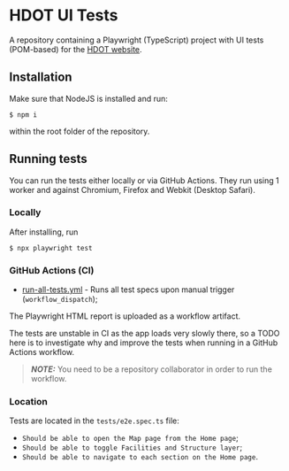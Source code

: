# HDOT UI Tests

A repository containing a Playwright (TypeScript) project with UI tests (POM-based) for the [HDOT website](https://climate-resilience.hidot.hawaii.gov/).

## Installation

Make sure that NodeJS is installed and run:

    $ npm i

within the root folder of the repository.

## Running tests

You can run the tests either locally or via GitHub Actions. They run using 1 worker and against Chromium, Firefox and Webkit (Desktop Safari).

### Locally

After installing, run

    $ npx playwright test

### GitHub Actions (CI)

* [run-all-tests.yml](https://github.com/nbaldzhiev/playwright-ts-orange-hrm/blob/main/.github/workflows/run-all-test-specs.yml) - Runs all test specs upon manual trigger (`workflow_dispatch`);

The Playwright HTML report is uploaded as a workflow artifact.

The tests are unstable in CI as the app loads very slowly there, so a TODO here is to investigate why and improve the tests when running in a GitHub Actions workflow.

> **_NOTE:_** You need to be a repository collaborator in order to run the workflow.

### Location

Tests are located in the `tests/e2e.spec.ts` file:

* `Should be able to open the Map page from the Home page`;
* `Should be able to toggle Facilities and Structure layer`;
* `Should be able to navigate to each section on the Home page`.
